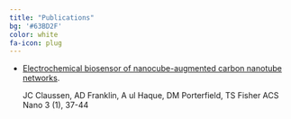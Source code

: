 ```yaml
---
title: "Publications"
bg: '#63BD2F'
color: white
fa-icon: plug
---
```

- [Electrochemical biosensor of nanocube-augmented carbon nanotube networks](
	https://scholar.google.com/citations?view_op=view_citation&hl=en&user=gJzQV6QAAAAJ&citation_for_view=gJzQV6QAAAAJ:u5HHmVD_uO8C).

   JC Claussen, AD Franklin, A ul Haque, DM Porterfield, TS Fisher
   ACS Nano 3 (1), 37-44